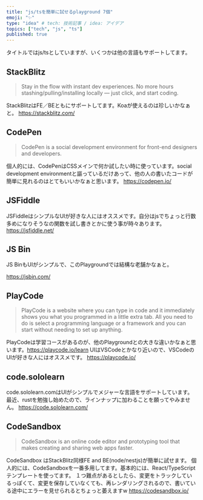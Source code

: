 ```yaml
---
title: "js/tsを簡単に試せるplayground 7個"
emoji: "✨"
type: "idea" # tech: 技術記事 / idea: アイデア
topics: ["tech", "js", "ts"]
published: true
---
```


タイトルではjs/tsとしていますが、いくつかは他の言語もサポートしてます。

## StackBlitz
>Stay in the flow with instant dev experiences. No more hours stashing/pulling/installing locally — just click, and start coding.

StackBlitzはFE／BEともにサポートしてます。Koaが使えるのは珍しいかなぁと。
https://stackblitz.com/



## CodePen
>CodePen is a social development environment for front-end designers and developers.

個人的には、CodePenはCSSメインで何か試したい時に使っています。social development environmentと謳っているだけあって、他の人の書いたコードが簡単に見れるのはとてもいいかなぁと思います。
https://codepen.io/


## JSFiddle
JSFiddleはシンプルなUIが好きな人にはオススメです。自分はjsでちょっと行数多めになりそうなの関数を試し書きとかに使う事が時々あります。
https://jsfiddle.net/


## JS Bin
JS BinもUIがシンプルで、このPlaygroundでは結構な老舗かなぁと。

https://jsbin.com/


## PlayCode
>PlayCode is a website where you can type in code and it immediately shows you what you programmed in a little extra tab. All you need to do is select a programming language or a framework and you can start without needing to set up anything.

PlayCodeは学習コースがあるのが、他のPlaygroundとの大きな違いかなぁと思います。https://playcode.io/learn
UIはVSCodeとかなり近いので、VSCodeのUIが好きな人にはオススメです。
https://playcode.io/


## code.sololearn
code.sololearn.comはUIがシンプルでメジャーな言語をサポートしています。最近、rustを勉強し始めたので、ラインナップに加わることを願ってやみません。
https://code.sololearn.com/


## CodeSandbox
>CodeSandbox is an online code editor and prototyping tool that makes creating and sharing web apps faster.

CodeSandbox はStackBlitz同様FE and BE(node/nestjs)が簡単に試せます。
個人的には、CodeSandboxを一番多用してます。基本的には、React/TypeScriptテンプレートを使ってます。
１つ難点があるとしたら、変更をトラックしているっぽくて、変更を保存していなくても、再レンダリングされるので、書いている途中にエラーを見せられるとちょっと萎えますw
https://codesandbox.io/
